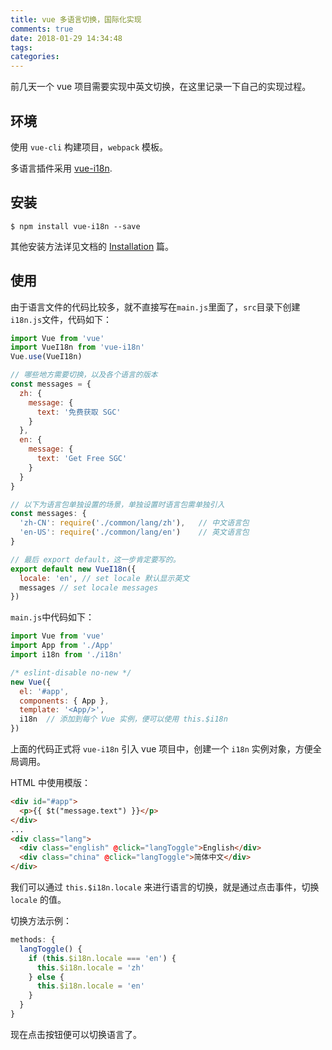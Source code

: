 ```yaml
---
title: vue 多语言切换，国际化实现
comments: true
date: 2018-01-29 14:34:48
tags:
categories:
---
```


前几天一个 vue 项目需要实现中英文切换，在这里记录一下自己的实现过程。

<!-- more -->

## 环境

使用 `vue-cli` 构建项目，`webpack` 模板。

多语言插件采用 [vue-i18n](https://link.jianshu.com/?t=https://kazupon.github.io/vue-i18n/en/).

## 安装

```
$ npm install vue-i18n --save

```

其他安装方法详见文档的 [Installation](https://link.jianshu.com/?t=https://kazupon.github.io/vue-i18n/en/installation.html) 篇。

## 使用

由于语言文件的代码比较多，就不直接写在`main.js`里面了，`src`目录下创建`i18n.js`文件，代码如下：

```JavaScript
import Vue from 'vue'
import VueI18n from 'vue-i18n'
Vue.use(VueI18n)

// 哪些地方需要切换，以及各个语言的版本
const messages = {
  zh: {
    message: {
      text: '免费获取 SGC'
    }
  },
  en: {
    message: {
      text: 'Get Free SGC'
    }
  }
}

// 以下为语言包单独设置的场景，单独设置时语言包需单独引入
const messages: {
  'zh-CN': require('./common/lang/zh'),   // 中文语言包
  'en-US': require('./common/lang/en')    // 英文语言包
}

// 最后 export default，这一步肯定要写的。
export default new VueI18n({
  locale: 'en', // set locale 默认显示英文
  messages // set locale messages
})

```

`main.js`中代码如下：

```JavaScript
import Vue from 'vue'
import App from './App'
import i18n from './i18n'

/* eslint-disable no-new */
new Vue({
  el: '#app',
  components: { App },
  template: '<App/>',
  i18n  // 添加到每个 Vue 实例，便可以使用 this.$i18n
})
```

上面的代码正式将 `vue-i18n` 引入 vue 项目中，创建一个 `i18n` 实例对象，方便全局调用。

HTML 中使用模版：

```html
<div id="#app">
  <p>{{ $t("message.text") }}</p>
</div>
...
<div class="lang">
  <div class="english" @click="langToggle">English</div>
  <div class="china" @click="langToggle">简体中文</div>
</div>
```

我们可以通过 `this.$i18n.locale` 来进行语言的切换，就是通过点击事件，切换 `locale` 的值。

切换方法示例：

```JavaScript
methods: {
  langToggle() {
    if (this.$i18n.locale === 'en') {
      this.$i18n.locale = 'zh'
    } else {
      this.$i18n.locale = 'en'
    }
  }
}
```

现在点击按钮便可以切换语言了。